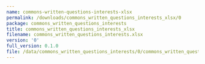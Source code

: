 ```yaml
---
name: commons-written-questions-interests-xlsx
permalink: /downloads/commons_written_questions_interests_xlsx/0
package: commons_written_questions_interests
title: commons_written_questions_interests_xlsx
filename: commons_written_questions_interests.xlsx
version: '0'
full_version: 0.1.0
file: /data/commons_written_questions_interests/0/commons_written_questions_interests.xlsx
---
```

